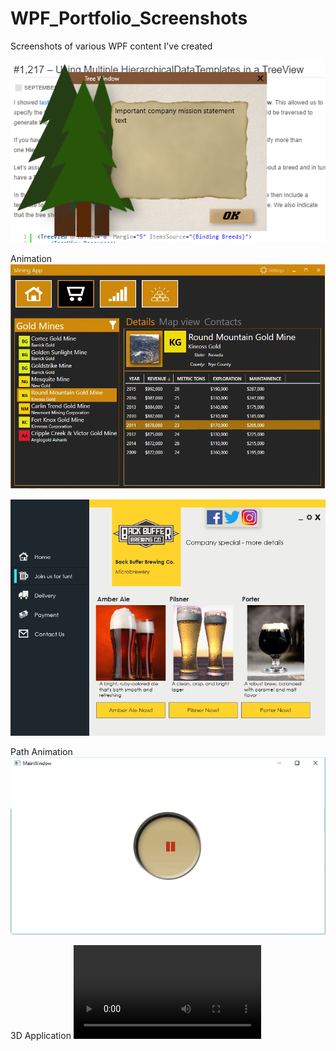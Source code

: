 # WPF_Portfolio_Screenshots
Screenshots of various WPF content I've created

![](images/WPF_Tree_Window.PNG)

Animation
![](images/MiningApp.gif)

![](images/UI_Beer.png)

Path Animation
![](images/PathAnimation.gif)

3D Application
![Short Video](images/3DApp.mp4)
